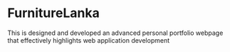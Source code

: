 # FurnitureLanka
This is designed and developed an advanced personal portfolio webpage that effectively highlights web application development
